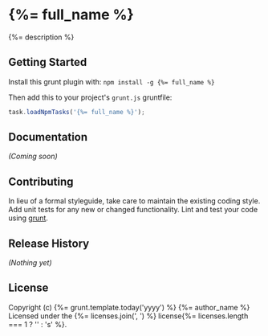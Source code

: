 # {%= full_name %}

{%= description %}

## Getting Started
Install this grunt plugin with: `npm install -g {%= full_name %}`

Then add this to your project's `grunt.js` gruntfile:

```javascript
task.loadNpmTasks('{%= full_name %}');
```

## Documentation
_(Coming soon)_

## Contributing
In lieu of a formal styleguide, take care to maintain the existing coding style. Add unit tests for any new or changed functionality. Lint and test your code using [grunt](https://github.com/cowboy/grunt).

## Release History
_(Nothing yet)_

## License
Copyright (c) {%= grunt.template.today('yyyy') %} {%= author_name %}  
Licensed under the {%= licenses.join(', ') %} license{%= licenses.length === 1 ? '' : 's' %}.
